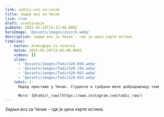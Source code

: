 ```yaml
---
link: zadnji-voz-za-cacak
title: Задњи воз за Чачак
live: true
draft: uredjivanje
pubDate: 2025-05-20T15:13:00.000Z
heroImage: '@assets/images/zvzcck.webp'
description: Задњи воз за Чачак - где је цена карте истина.
timeline:
  - naslov: Атмосфера са почетка
    datum: 2025-05-20T15:05:00.000Z
    videos: []
    slike:
      - '@assets/images/Tadic%20-068.webp'
      - '@assets/images/Tadic%20-199.webp'
      - '@assets/images/Tadic%20-063.webp'
      - '@assets/images/Tadic%20-055.webp'
    tekst: |-
      Народ пристиже у Чачак. Студенти и грађани желе добродошлицу свима који дођу у град великана попут Надежде Петровић, Владислава Петковића Диса и Степе Степановића. Град рокенрола штимује своје гитаре. Задњи воз за Чачак је кренуо и цена је истина.

      Фото: [@tadic\_raw](https://www.instagram.com/tadic_raw/)
---
```

Задњи воз за Чачак - где је цена карте истина.
